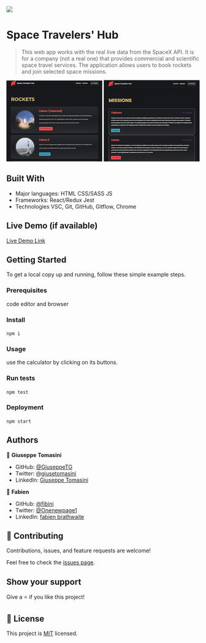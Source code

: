 ![](https://img.shields.io/badge/Microverse-blueviolet)

# Space Travelers' Hub

> This web app works with the real live data from the SpaceX API. It is for a company (not a real one) that provides commercial and scientific space travel services. The application allows users to book rockets and join selected space missions.

![](src/screenshots/rockets.png) ![](src/screenshots/missions.png)


## Built With

- Major languages: HTML CSS/SASS JS 
- Frameworks: React/Redux Jest
- Technologies VSC, Git, GitHub, Gitflow, Chrome

## Live Demo (if available)

[Live Demo Link](https://dev--frolicking-kataifi-133879.netlify.app/)


## Getting Started

To get a local copy up and running, follow these simple example steps.

### Prerequisites
code editor and browser

### Install
`npm i`

### Usage
use the calculator by clicking on its buttons.

### Run tests
`npm test`

### Deployment
`npm start`


## Authors

👤 **Giuseppe Tomasini**

- GitHub: [@GiuseppeTG](https://github.com/GiuseppeTG)
- Twitter: [@giusetomasini](https://twitter.com/giusetomasini)
- LinkedIn: [Giuseppe Tomasini](https://www.linkedin.com/in/giuseppe-tomasini-67ba101a8/)

👤 **Fabien**

- GitHub: [@fibini](https://github.com/fibini)
- Twitter: [@Onenewpage1](https://twitter.com/Onenewpage1)
- LinkedIn: [fabien brathwaite](https://www.linkedin.com/in/fabien-brathwaite/)

## 🤝 Contributing

Contributions, issues, and feature requests are welcome!

Feel free to check the [issues page](../../issues/).

## Show your support

Give a ⭐️ if you like this project!

## 📝 License

This project is [MIT](./MIT.md) licensed.
